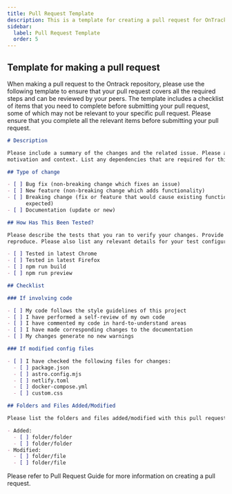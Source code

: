 ```yaml
---
title: Pull Request Template
description: This is a template for creating a pull request for OnTrack.
sidebar:
  label: Pull Request Template
  order: 5
---
```


## Template for making a pull request

When making a pull request to the Ontrack repository, please use the following
template to ensure that your pull request covers all the required steps and can be reviewed by your
peers. The template includes a checklist of items that you need to complete before submitting your
pull request, some of which may not be relevant to your specific pull request. Please ensure that
you complete all the relevant items before submitting your pull request.

```markdown
# Description

Please include a summary of the changes and the related issue. Please also include relevant
motivation and context. List any dependencies that are required for this change.

## Type of change

- [ ] Bug fix (non-breaking change which fixes an issue)
- [ ] New feature (non-breaking change which adds functionality)
- [ ] Breaking change (fix or feature that would cause existing functionality to not work as
      expected)
- [ ] Documentation (update or new)

## How Has This Been Tested?

Please describe the tests that you ran to verify your changes. Provide instructions so we can
reproduce. Please also list any relevant details for your test configuration.

- [ ] Tested in latest Chrome
- [ ] Tested in latest Firefox
- [ ] npm run build
- [ ] npm run preview

## Checklist

### If involving code

- [ ] My code follows the style guidelines of this project
- [ ] I have performed a self-review of my own code
- [ ] I have commented my code in hard-to-understand areas
- [ ] I have made corresponding changes to the documentation
- [ ] My changes generate no new warnings

### If modified config files

- [ ] I have checked the following files for changes:
  - [ ] package.json
  - [ ] astro.config.mjs
  - [ ] netlify.toml
  - [ ] docker-compose.yml
  - [ ] custom.css

## Folders and Files Added/Modified

Please list the folders and files added/modified with this pull request.

- Added:
  - [ ] folder/folder
  - [ ] folder/folder
- Modified:
  - [ ] folder/file
  - [ ] folder/file


```

Please refer to Pull Request Guide for more information on creating a pull request.
